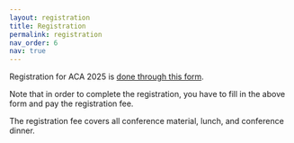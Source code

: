 ```yaml
---
layout: registration
title: Registration
permalink: registration
nav_order: 6
nav: true
---
```


Registration for ACA 2025 is [done through this form](https://forms.gle/oMYJXoRNfHN1kzpL7). 

Note that in order to complete the registration, you have to fill in the above form and pay the registration fee. 
 
The registration fee covers all conference material, lunch, and conference dinner.


